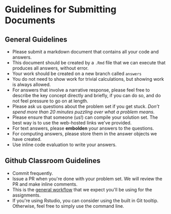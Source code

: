 # Guidelines for Submitting Documents
## General Guidelines 
- Please submit a markdown document that contains all your code and answers. 
- This document should be created by a `.Rmd` file that we can execute that produces all answers, without error. 
- Your work should be created on a new branch called `answers` 
- You do not need to show work for trivial calculations, but showing work is always allowed.
- For answers that involve a narrative response, please feel free to describe the key concept directly and briefly, if you can do so, and do not feel pressure to go on at length.
- Please ask us questions about the problem set if you get stuck. *Don’t spend more than 20 minutes puzzling over what a problem means.* 
- Please ensure that someone (us!) can compile your solution set. The best way is to use the web-hosted links we've provided. 
- For text answers, please **embolden** your answers to the questions.
- For computing answers, please store them in the answer objects we have created. 
- Use inline code evaluation to write your answers. 

## Github Classroom Guidelines 
- Commit frequently. 
- Issue a PR when you're done with your problem set. We will review the PR and make inline comments. 
- This is the [general workflow](https://github.com/jfiksel/github-classroom-for-students) that we expect you'll be using for the assignments. 
- If you're using Rstudio, you can consider using the built in Git tooltip. Otherwise, feel free to simply use the command line. 



